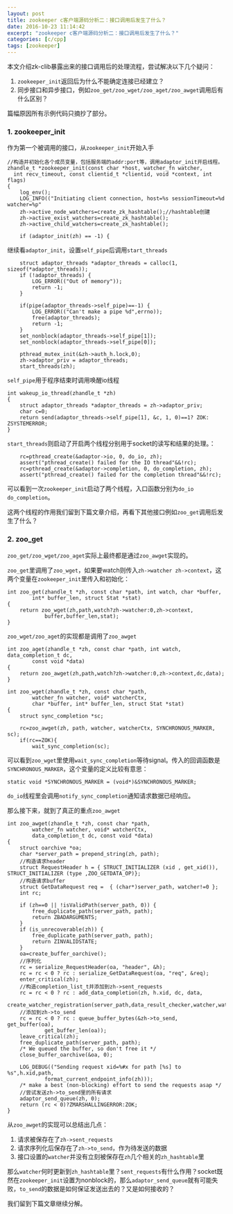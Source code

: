 ```yaml
---
layout: post
title: zookeeper c客户端源码分析二：接口调用后发生了什么？
date: 2016-10-23 11:14:42
excerpt: "zookeeper c客户端源码分析二：接口调用后发生了什么？"
categories: [c/cpp]
tags: [zookeeper]
---
```


本文介绍zk-clib暴露出来的接口调用后的处理流程，尝试解决以下几个疑问：

1. `zookeeper_init`返回后为什么不能确定连接已经建立？  
2. 同步接口和异步接口，例如`zoo_get/zoo_wget/zoo_aget/zoo_awget`调用后有什么区别？  

篇幅原因所有示例代码只摘抄了部分。

<!--more-->

### 1. zookeeper_init

作为第一个被调用的接口，从`zookeeper_init`开始入手

```
//构造并初始化各个成员变量，包括服务端的addr:port等，调用adaptor_init开启线程。
zhandle_t *zookeeper_init(const char *host, watcher_fn watcher,
  int recv_timeout, const clientid_t *clientid, void *context, int flags)
{
    log_env();
    LOG_INFO(("Initiating client connection, host=%s sessionTimeout=%d watcher=%p"
    zh->active_node_watchers=create_zk_hashtable();//hashtable创建
    zh->active_exist_watchers=create_zk_hashtable();
    zh->active_child_watchers=create_zk_hashtable();

    if (adaptor_init(zh) == -1) {
```

继续看`adaptor_init`，设置`self_pipe`后调用`start_threads`

```
    struct adaptor_threads *adaptor_threads = calloc(1, sizeof(*adaptor_threads));
    if (!adaptor_threads) {
        LOG_ERROR(("Out of memory"));
        return -1;
    }

    if(pipe(adaptor_threads->self_pipe)==-1) {
        LOG_ERROR(("Can't make a pipe %d",errno));
        free(adaptor_threads);
        return -1;
    }
    set_nonblock(adaptor_threads->self_pipe[1]);
    set_nonblock(adaptor_threads->self_pipe[0]);

    pthread_mutex_init(&zh->auth_h.lock,0);
    zh->adaptor_priv = adaptor_threads;
    start_threads(zh);
```

`self_pipe`用于程序结束时调用唤醒io线程

```
int wakeup_io_thread(zhandle_t *zh)
{
    struct adaptor_threads *adaptor_threads = zh->adaptor_priv;
    char c=0;
    return send(adaptor_threads->self_pipe[1], &c, 1, 0)==1? ZOK: ZSYSTEMERROR;
}
```

`start_threads`则启动了开启两个线程分别用于socket的读写和结果的处理。：

```
    rc=pthread_create(&adaptor->io, 0, do_io, zh);
    assert("pthread_create() failed for the IO thread"&&!rc);
    rc=pthread_create(&adaptor->completion, 0, do_completion, zh);
    assert("pthread_create() failed for the completion thread"&&!rc);
```

可以看到一次`zookeeper_init`启动了两个线程，入口函数分别为`do_io do_completion`。

这两个线程的作用我们留到下篇文章介绍，再看下其他接口例如`zoo_get`调用后发生了什么？

### 2. zoo_get

`zoo_get/zoo_wget/zoo_aget`实际上最终都是通过`zoo_awget`实现的。

`zoo_get`里调用了`zoo_wget`，如果要watch则传入`zh->watcher zh->context`，这两个变量在`zookeeper_init`里传入和初始化：

```
int zoo_get(zhandle_t *zh, const char *path, int watch, char *buffer,
        int* buffer_len, struct Stat *stat)
{
    return zoo_wget(zh,path,watch?zh->watcher:0,zh->context,
            buffer,buffer_len,stat);
}
```

`zoo_wget/zoo_aget`的实现都是调用了`zoo_awget`

```
int zoo_aget(zhandle_t *zh, const char *path, int watch, data_completion_t dc,
        const void *data)
{
    return zoo_awget(zh,path,watch?zh->watcher:0,zh->context,dc,data);
}

int zoo_wget(zhandle_t *zh, const char *path,
        watcher_fn watcher, void* watcherCtx,
        char *buffer, int* buffer_len, struct Stat *stat)
{
    struct sync_completion *sc;
    
    rc=zoo_awget(zh, path, watcher, watcherCtx, SYNCHRONOUS_MARKER, sc);
    if(rc==ZOK){
        wait_sync_completion(sc);
```

可以看到`zoo_wget`里使用`wait_sync_completion`等待signal。传入的回调函数是`SYNCHRONOUS_MARKER`，这个变量的定义比较有意思：

```
static void *SYNCHRONOUS_MARKER = (void*)&SYNCHRONOUS_MARKER;
```

`do_io`线程里会调用`notify_sync_completion`通知请求数据已经响应。

那么接下来，就到了真正的重点`zoo_awget`

```
int zoo_awget(zhandle_t *zh, const char *path,
        watcher_fn watcher, void* watcherCtx,
        data_completion_t dc, const void *data)
{
    struct oarchive *oa;
    char *server_path = prepend_string(zh, path);
    //构造请求header
    struct RequestHeader h = { STRUCT_INITIALIZER (xid , get_xid()), STRUCT_INITIALIZER (type ,ZOO_GETDATA_OP)};
    //构造请求buffer
    struct GetDataRequest req =  { (char*)server_path, watcher!=0 };
    int rc;

    if (zh==0 || !isValidPath(server_path, 0)) {
        free_duplicate_path(server_path, path);
        return ZBADARGUMENTS;
    }
    if (is_unrecoverable(zh)) {
        free_duplicate_path(server_path, path);
        return ZINVALIDSTATE;
    }
    oa=create_buffer_oarchive();
    //序列化
    rc = serialize_RequestHeader(oa, "header", &h);
    rc = rc < 0 ? rc : serialize_GetDataRequest(oa, "req", &req);
    enter_critical(zh);
    //构造completion_list_t并添加到zh->sent_requests
    rc = rc < 0 ? rc : add_data_completion(zh, h.xid, dc, data,
        create_watcher_registration(server_path,data_result_checker,watcher,watcherCtx));
    //添加到zh->to_send
    rc = rc < 0 ? rc : queue_buffer_bytes(&zh->to_send, get_buffer(oa),
            get_buffer_len(oa));
    leave_critical(zh);
    free_duplicate_path(server_path, path);
    /* We queued the buffer, so don't free it */
    close_buffer_oarchive(&oa, 0);

    LOG_DEBUG(("Sending request xid=%#x for path [%s] to %s",h.xid,path,
            format_current_endpoint_info(zh)));
    /* make a best (non-blocking) effort to send the requests asap */
    //尝试发送zh->to_send里的所有请求
    adaptor_send_queue(zh, 0);
    return (rc < 0)?ZMARSHALLINGERROR:ZOK;
}
```

从`zoo_awget`的实现可以总结出几点：

1. 请求被保存在了`zh->sent_requests`  
2. 请求序列化后保存在了`zh->to_send`，作为待发送的数据  
3. 接口设置的`watcher`并没有立刻被保存在`zh`几个相关的`zh_hashtable`里  

那么`watcher`何时更新到`zh_hashtable`里？`sent_requests`有什么作用？socket既然在`zookeeper_init`设置为nonblock的，那么`adaptor_send_queue`就有可能失败，`to_send`的数据是如何保证发送出去的？又是如何接收的？

我们留到下篇文章继续分解。





